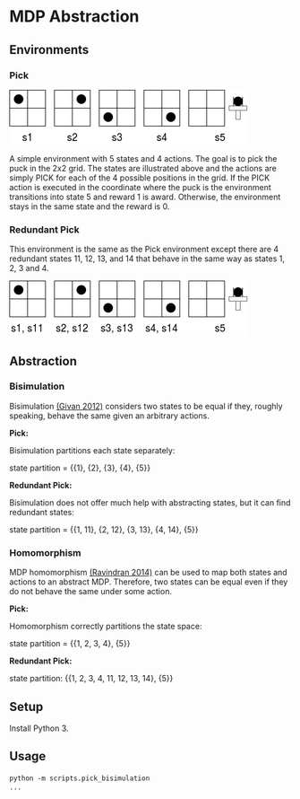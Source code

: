 # MDP Abstraction #

## Environments ##

### Pick ###

![ab](images/pick_env.png)

A simple environment with 5 states and 4 actions. The goal is to pick the puck in the
2x2 grid. The states are illustrated above and the actions are simply PICK for each
of the 4 possible positions in the grid. If the PICK action is executed in the coordinate
where the puck is the environment transitions into state 5 and reward 1 is award. Otherwise,
the environment stays in the same state and the reward is 0.

### Redundant Pick ###

This environment is the same as the Pick environment except there are 4 redundant states 11, 12, 13, and 14 
that behave in the same way as states 1, 2, 3 and 4.

![ab](images/redundant_pick_env.png)

## Abstraction ##

### Bisimulation ###

Bisimulation [(Givan 2012)](https://www.sciencedirect.com/science/article/pii/S0004370202003764) considers two states 
to be equal if they, roughly speaking, behave the same given an arbitrary actions.

**Pick:**

Bisimulation partitions each state separately:

state partition = {{1}, {2}, {3}, {4}, {5}}

**Redundant Pick:**

Bisimulation does not offer much help with abstracting states, but it can find redundant states:

state partition = {{1, 11}, {2, 12}, {3, 13}, {4, 14}, {5}}


### Homomorphism

MDP homomorphism [(Ravindran 2014)](https://dl.acm.org/citation.cfm?id=1023021) can be used to map
both states and actions to an abstract MDP. Therefore, two states can be equal even if they do not behave
the same under some action.

**Pick:**

Homomorphism correctly partitions the state space:

state partition = {{1, 2, 3, 4}, {5}}

**Redundant Pick:**

state partition: {{1, 2, 3, 4, 11, 12, 13, 14}, {5}}

## Setup ##
 
Install Python 3.

## Usage ##

```
python -m scripts.pick_bisimulation
...
```

